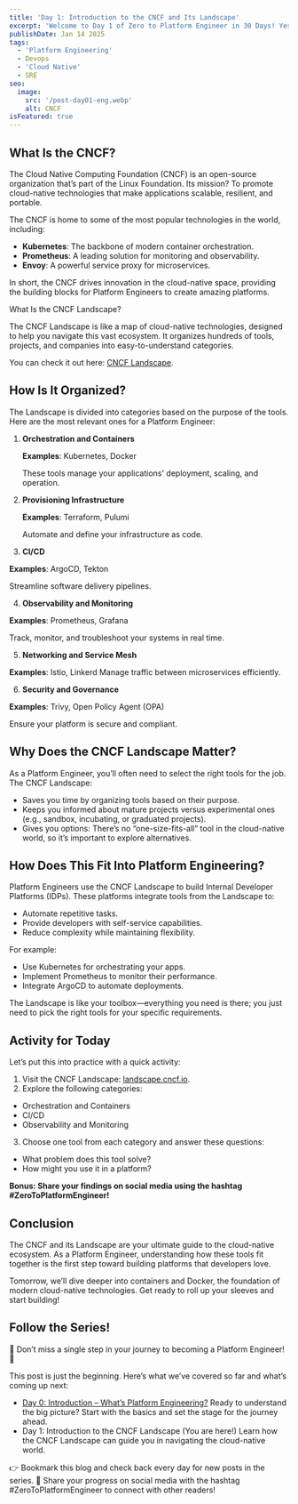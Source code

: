 ```yaml
---
title: 'Day 1: Introduction to the CNCF and Its Landscape'
excerpt: 'Welcome to Day 1 of Zero to Platform Engineer in 30 Days! Yesterday, we set the stage with what Platform Engineering is and why it’s such an exciting and impactful field. Today, we’re diving into one of the most important resources for Platform Engineers: the Cloud Native Computing Foundation (CNCF) and its famous Landscape.'
publishDate: Jan 14 2025
tags:
  - 'Platform Engineering'
  - Devops
  - 'Cloud Native'
  - SRE
seo:
  image:
    src: '/post-day01-eng.webp'
    alt: CNCF
isFeatured: true
---
```


## What Is the CNCF?

The Cloud Native Computing Foundation (CNCF) is an open-source organization that’s part of the Linux Foundation. Its mission? To promote cloud-native technologies that make applications scalable, resilient, and portable.

The CNCF is home to some of the most popular technologies in the world, including:

* **Kubernetes**: The backbone of modern container orchestration.
* **Prometheus**: A leading solution for monitoring and observability.
* **Envoy**: A powerful service proxy for microservices.

In short, the CNCF drives innovation in the cloud-native space, providing the building blocks for Platform Engineers to create amazing platforms.

What Is the CNCF Landscape?

The CNCF Landscape is like a map of cloud-native technologies, designed to help you navigate this vast ecosystem. It organizes hundreds of tools, projects, and companies into easy-to-understand categories.

You can check it out here: [CNCF Landscape](https://landscape.cncf.io/).

## How Is It Organized?

The Landscape is divided into categories based on the purpose of the tools. Here are the most relevant ones for a Platform Engineer:

1. **Orchestration and Containers**
   
    **Examples**: Kubernetes, Docker
    
    These tools manage your applications' deployment, scaling, and operation.
	
2.	**Provisioning Infrastructure**
    
    **Examples**: Terraform, Pulumi
    
    Automate and define your infrastructure as code.
	
3.	**CI/CD**

**Examples**: ArgoCD, Tekton

Streamline software delivery pipelines.
	
4.	**Observability and Monitoring**

**Examples**: Prometheus, Grafana

Track, monitor, and troubleshoot your systems in real time.
	
5.	**Networking and Service Mesh**

**Examples**: Istio, Linkerd
Manage traffic between microservices efficiently.
	
6.	**Security and Governance**

**Examples**: Trivy, Open Policy Agent (OPA)

Ensure your platform is secure and compliant.

## Why Does the CNCF Landscape Matter?

As a Platform Engineer, you’ll often need to select the right tools for the job. The CNCF Landscape:

* Saves you time by organizing tools based on their purpose.
* Keeps you informed about mature projects versus experimental ones (e.g., sandbox, incubating, or graduated projects).
* Gives you options: There’s no “one-size-fits-all” tool in the cloud-native world, so it’s important to explore alternatives.

## How Does This Fit Into Platform Engineering?

Platform Engineers use the CNCF Landscape to build Internal Developer Platforms (IDPs). These platforms integrate tools from the Landscape to:

* Automate repetitive tasks.
* Provide developers with self-service capabilities.
* Reduce complexity while maintaining flexibility.

For example:

* Use Kubernetes for orchestrating your apps.
* Implement Prometheus to monitor their performance.
* Integrate ArgoCD to automate deployments.

The Landscape is like your toolbox—everything you need is there; you just need to pick the right tools for your specific requirements.


## Activity for Today

Let’s put this into practice with a quick activity:
	
1. Visit the CNCF Landscape: [landscape.cncf.io](https://landscape.cncf.io/).
2. Explore the following categories:
  * Orchestration and Containers
  * CI/CD
  * Observability and Monitoring
3. Choose one tool from each category and answer these questions:
  * What problem does this tool solve?
  * How might you use it in a platform?



**Bonus: Share your findings on social media using the hashtag #ZeroToPlatformEngineer!**

## Conclusion

The CNCF and its Landscape are your ultimate guide to the cloud-native ecosystem. As a Platform Engineer, understanding how these tools fit together is the first step toward building platforms that developers love.

Tomorrow, we’ll dive deeper into containers and Docker, the foundation of modern cloud-native technologies. Get ready to roll up your sleeves and start building!


## Follow the Series!

🎉 Don’t miss a single step in your journey to becoming a Platform Engineer! 🎉

This post is just the beginning. Here’s what we’ve covered so far and what’s coming up next:
* [Day 0: Introduction – What’s Platform Engineering?](https://parraletz.space/blog/00-0-to-platform-eng-intro/)
Ready to understand the big picture? Start with the basics and set the stage for the journey ahead.
* Day 1: Introduction to the CNCF Landscape (You are here!)
Learn how the CNCF Landscape can guide you in navigating the cloud-native world.


👉 Bookmark this blog and check back every day for new posts in the series.
📣 Share your progress on social media with the hashtag #ZeroToPlatformEngineer to connect with other readers!